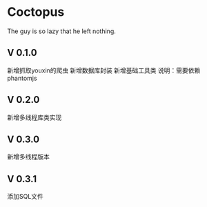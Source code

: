 # Coctopus
The guy is so lazy that he left nothing.

## V 0.1.0
新增抓取youxin的爬虫
新增数据库封装
新增基础工具类
说明：需要依赖phantomjs

## V 0.2.0
新增多线程库类实现

## V 0.3.0
新增多线程版本

## V 0.3.1
添加SQL文件